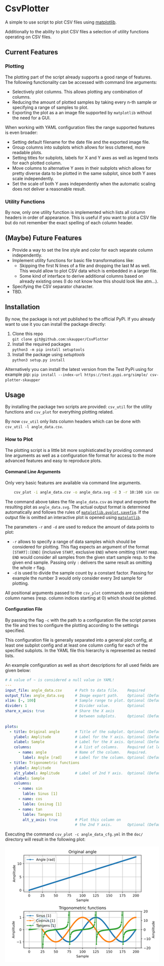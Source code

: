 # CsvPlotter

A simple to use script to plot CSV files using [matplotlib](https://matplotlib.org/).

Additionally to the ability to plot CSV files a selection of utility functions operating on CSV files.

## Current Features

### Plotting

The plotting part of the script already supports a good range of features. The following functionality can be accessed
with command line arguments:

- Selectively plot columns. This allows plotting any combination of columns.
- Reducing the amount of plotted samples by taking every n-th sample or specifying a range of samples to plot.
- Exporting the plot as a an image file supported by `matplotlib` without the need for a GUI.

When working with YAML configuration files the range supported features is even broader:

- Setting default filename for the date file and the exported image file.
- Group columns into subplots which allows for less cluttered, more readable plots.
- Setting titles for subplots, labels for X and Y axes as well as legend texts for each plotted column.
- Move columns to alternative Y axes in their subplots which allows for pretty diverse data to be plotted in the same subplot, since both Y axes scale independently.
- Set the scale of both Y axes independently when the automatic scaling does not deliver a reasonable result.

### Utility Functions

By now, only one utility function is implemented which lists all column headers in order of appearance. This is useful if you want to plot a CSV file but do not remember the exact spelling of each column header.

## (Maybe) Future Features

- Provide a way to set the line style and color for each separate column independently.
- Implement utility functions for basic file transformations like:
  - Skipping the first N lines of a file and dropping the last M as well. This would allow to plot CSV data which is embedded in a larger file.
  - Some kind of interface to derive additional columns based on already existing ones (I do not know how this should look like atm...).
- Specifying the CSV separator character.
- TBD.

## Installation

By now, the package is not yet published to the official PyPi. If you already want to use it you can install the package directly:

1. Clone this repo \
   `git clone git@github.com:skaupper/CsvPlotter`
2. Install the required packages\
   `python3 -m pip install setuptools`
3. Install the package using *setuptools*\
   `python3 setup.py install`

Alternatively you can install the latest version from the Test PyPi using for example pip:
`pip install --index-url https://test.pypi.org/simple/ csv-plotter-skaupper`

## Usage

By installing the package two scripts are provided:
`csv_util` for the utility functions and `csv_plot` for everything plotting related.

By now `csv_util` only lists column headers which can be done with `csv_util -l angle_data.csv`.

### How to Plot

The plotting script is a little bit more sophisticated by providing command line arguments as well as a configuration file format for access to the more advanced features and easy to reproduce plots.

#### Command Line Arguments

Only very basic features are available via command line arguments.

```bash
    csv_plot -i angle_data.csv -o angle_data.svg -d 3 -r 10:100 sin cos
```

The command above takes the file `angle_data.csv` as input and exports the resulting plot as `angle_data.svg`. The actual output format is determined automatically and follows the rules of [`matplotlib.pyplot.savefig`](https://matplotlib.org/3.1.1/api/_as_gen/matplotlib.pyplot.savefig.html). If the output file is omitted an interactive plot is opened using [`matplotlib`](https://matplotlib.org/).

The parameters `-r` and `-d`  are used to reduce the amount of data points to plot:

- `-r` allows to specify a range of data samples which should be considered for plotting. This flag expects an argument of the format `[START]:[END]` (inclusive `START`, exclusive `END`) where omitting `START` resp. `END` would consider all samples from the given start sample resp. to the given end sample. Passing only `:` delivers the same result as omitting the whole `r` flag.
- `-d` is used to divide the sample count by a constant factor. Passing for example the number 3 would only consider every 3rd sample for plotting.

All positional arguments passed to the `csv_plot` commands are considered column names (resp. column indices starting at 0) which should be plotted.

#### Configuration File

By passing the flag `-c` with the path to a configuration file the script parses the file and tries to configure the plotting according to the settings specified.

This configuration file is generally separated into a general plot config, at least one subplot config and at least one column config for each of the specified subplots. In the YAML file this hierarchy is represented as nested lists.

An example configuration as well as short descriptions for all used fields are given below:

```yaml
# A value of ~ is considered a null value in YAML!
---
input_file: angle_data.csv      # Path to data file.    Required
output_file: angle_data.svg     # Image export path.    Optional (Default: ~)
xlim: [~, 100]                  # Sample range to plot. Optional (Default: ~)
divider: 1                      # Divider value.        Optional
share_x_axis: true              # Share the X axis
                                # between subplots.     Optional (Default: true)

plots:
  - title: Original angle       # Title of the subplot. Optional (Default: ~)
    ylabel: Amplitude           # Label for the Y axis. Optional (Default: 'Y')
    xlabel: Sample              # Label for the X axis. Optional (Default: 'X')
    columns:                    # A list of columns.    Required (at least 1)
      - name: angle             # Name of the column.   Required.
        label: Angle [rad]      # Label for the column. Optional (Default: `name`)
  - title: Trigonometric functions
    ylabel: Amplitude
    alt_ylabel: Amplitude       # Label of 2nd Y axis.  Optional (Default: ~)
    xlabel: Sample
    columns:
      - name: sin
        lable: Sinus [1]
      - name: cos
        lable: Cosinug [1]
      - name: tan
        lable: Tangens [1]
        alt_y_axis: true        # Plot this column on
                                # the 2nd Y axis.       Optional (Default: false)
```

Executing the command `csv_plot -c angle_data_cfg.yml` in the `doc/` directory will result in the following plot:

![Example Image](./doc/angle_data.svg)
